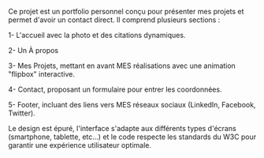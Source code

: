 Ce projet est un portfolio personnel conçu pour présenter mes projets et permet d'avoir un contact direct. Il comprend plusieurs sections :

1- L'accueil avec la photo et des citations dynamiques.

2- Un À propos

3- Mes Projets, mettant en avant MES réalisations avec une animation "flipbox" interactive.

4- Contact, proposant un formulaire pour entrer les coordonnées.

5- Footer, incluant des liens vers MES réseaux sociaux (LinkedIn, Facebook, Twitter).

Le design est épuré, l'interface s'adapte aux différents types d'écrans (smartphone, tablette, etc...) et le code respecte les standards du W3C pour garantir une expérience utilisateur optimale.
